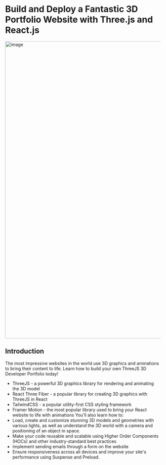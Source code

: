 # Build and Deploy a Fantastic 3D Portfolio Website with Three.js and React.js
<img width="960" alt="image" src="https://github.com/Sarthak-code360/3D_Portfolio/assets/74900672/1b06669e-4e61-4648-b5e9-e9dc1a8d18dc">


## Introduction
The most impressive websites in the world use 3D graphics and animations to bring their content to life. Learn how to build your own ThreeJS 3D Developer Portfolio today! 
 
- ThreeJS - a powerful 3D graphics library for rendering and animating the 3D model
- React Three Fiber - a popular library for creating 3D graphics with ThreeJS in React
- TailwindCSS - a popular utility-first CSS styling framework
- Framer Motion - the most popular library used to bring your React website to life with animations
You'll also learn how to:
- Load, create and customize stunning 3D models and geometries with various lights, as well as understand the 3D world with a camera and positioning of an object in space.
- Make your code reusable and scalable using Higher Order Components (HOCs) and other industry-standard best practices
- Implement sending emails through a form on the website
- Ensure responsiveness across all devices and improve your site's performance using Suspense and Preload.
